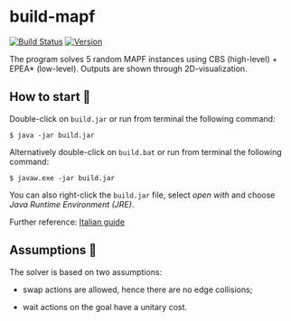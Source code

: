 # build-mapf

[![Build Status](https://travis-ci.org/teobellu/build-mapf.svg?branch=master)](https://travis-ci.org/teobellu/build-mapf)
[![Version](https://img.shields.io/badge/version-1.0.0-blue.svg)](https://github.com/teobellu/build-mapf)

The program solves 5 random MAPF instances using CBS (high-level) + EPEA* (low-level). Outputs are shown through 2D-visualization.

## How to start :rocket:
Double-click on `build.jar` or run from terminal the following command:

```
$ java -jar build.jar
```
Alternatively double-click on `build.bat` or run from terminal the following command:

```
$ javaw.exe -jar build.jar
```

You can also right-click the `build.jar` file, select <i>open with</i> and choose <i>Java Runtime Environment (JRE)</i>.

Further reference: [Italian guide](https://www.aranzulla.it/come-aprire-file-jar-927218.html)

## Assumptions :memo:

The solver is based on two assumptions:

* swap actions are allowed, hence there are no edge collisions; 

* wait actions on the goal have a unitary cost.
